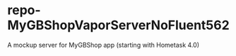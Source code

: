 # repo-MyGBShopVaporServerNoFluent562

A mockup server for MyGBShop app (starting with Hometask 4.0)
